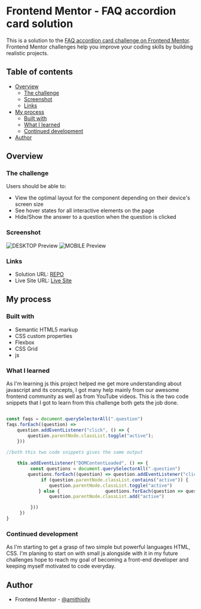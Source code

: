 # Frontend Mentor - FAQ accordion card solution

This is a solution to the [FAQ accordion card challenge on Frontend Mentor](https://www.frontendmentor.io/challenges/faq-accordion-card-XlyjD0Oam). Frontend Mentor challenges help you improve your coding skills by building realistic projects. 

## Table of contents

- [Overview](#overview)
  - [The challenge](#the-challenge)
  - [Screenshot](#screenshot)
  - [Links](#links)
- [My process](#my-process)
  - [Built with](#built-with)
  - [What I learned](#what-i-learned)
  - [Continued development](#continued-development)
- [Author](#author)

## Overview

### The challenge

Users should be able to:

- View the optimal layout for the component depending on their device's screen size
- See hover states for all interactive elements on the page
- Hide/Show the answer to a question when the question is clicked

### Screenshot

![DESKTOP Preview](.screenshots/desktop_preview.jpg)
![MOBILE Preview](.screenshots/mobile_preview.jpg?raw=true "MOBILE_PREVIEW")

### Links

- Solution URL: [REPO](https://github.com/amithjolly/faq-accordion-card-main)
- Live Site URL: [Live Site](https://amithjolly.github.io/faq-accordion-card-main/)

## My process

### Built with

- Semantic HTML5 markup
- CSS custom properties
- Flexbox
- CSS Grid
- js

### What I learned

As I'm learning js this project helped me get more understanding about javascript and its concepts, I got many help mainly from our awesome frontend community as well as from YouTube videos.
This is the two code snippets that I got to learn from this challenge
both gets the job done.
```js

const faqs = document.querySelectorAll(".question")
faqs.forEach((question) =>
    question.addEventListener("click", () => {
        question.parentNode.classList.toggle("active");
    }))
 
//both this two code snippets gives the same output

    this.addEventListener("DOMContentLoaded", () => {
         const questions = document.querySelectorAll(".question")
        questions.forEach((question) => question.addEventListener("click", () => {
             if (question.parentNode.classList.contains("active")) {
                question.parentNode.classList.toggle("active")
            } else {                 questions.forEach(question => question.parentNode.classList.remove("active"))
                question.parentNode.classList.add("active")             }

         }))
     })
}
```
### Continued development

As I'm starting to get a grasp of two simple but powerful languages HTML, CSS. I'm planing to start on with small js alongside with it
in my future challenges hope to reach my goal of becoming a front-end developer and keeping myself motivated to code everyday. 



## Author

- Frontend Mentor - [@amithjolly](https://www.frontendmentor.io/profile/amithjolly)
